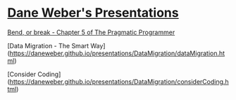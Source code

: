 # [Dane Weber's Presentations](https://daneweber.github.io/presentations/)

[Bend, or break - Chapter 5 of The Pragmatic Programmer](https://daneweber.github.io/presentations/PragmaticProgrammer/Ch5-bend-or-break.html)

[Data Migration - The Smart Way] (https://daneweber.github.io/presentations/DataMigration/dataMigration.html)

[Consider Coding] (https://daneweber.github.io/presentations/DataMigration/considerCoding.html)